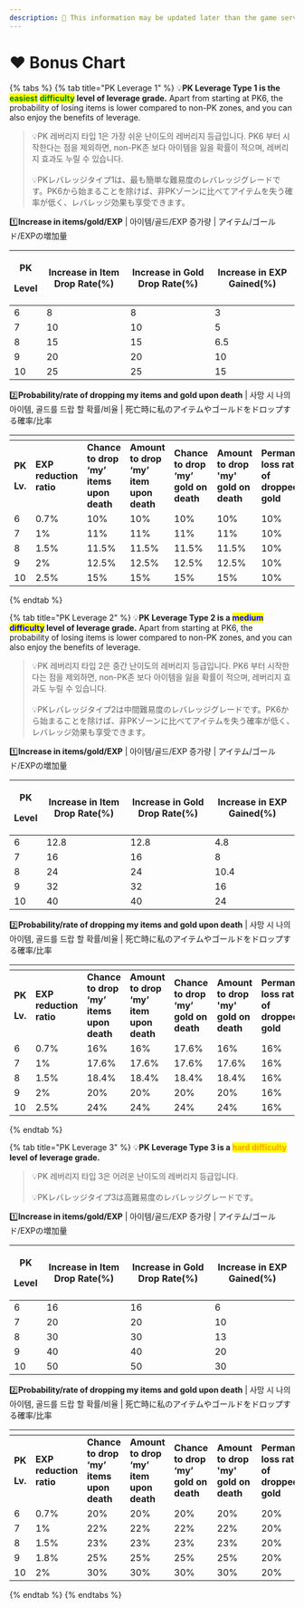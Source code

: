 ```yaml
---
description: 🛑 This information may be updated later than the game server data.
---
```


# ❤️ Bonus Chart

{% tabs %}
{% tab title="PK Leverage 1" %}
💡**PK Leverage Type 1 is the&#x20;**<mark style="color:green;">**easiest**</mark> <mark style="color:green;">**difficulty**</mark>**&#x20;level of leverage grade.** Apart from starting at PK6, the probability of losing items is lower compared to non-PK zones, and you can also enjoy the benefits of leverage.

> 💡PK 레버리지 타입 1은 가장 쉬운 난이도의 레버리지 등급입니다. PK6 부터 시작한다는 점을 제외하면, non-PK존 보다 아이템을 잃을 확률이 적으며, 레버리지 효과도 누릴 수 있습니다.\
> \
> 💡PKレバレッジタイプ1は、最も簡単な難易度のレバレッジグレードです。PK6から始まることを除けば、非PKゾーンに比べてアイテムを失う確率が低く、レバレッジ効果も享受できます。

1️⃣**Increase in items/gold/EXP** | 아이템/골드/EXP 증가량 | アイテム/ゴールド/EXPの増加量

| <p><strong>PK</strong></p><p><strong>Level</strong></p> | **Increase in Item Drop Rate(%)** | **Increase in Gold Drop Rate(%)** | **Increase in EXP Gained(%)** |
| ------------------------------------------------------- | --------------------------------- | --------------------------------- | ----------------------------- |
| 6                                                       | 8                                 | 8                                 | 3                             |
| 7                                                       | 10                                | 10                                | 5                             |
| 8                                                       | 15                                | 15                                | 6.5                           |
| 9                                                       | 20                                | 20                                | 10                            |
| 10                                                      | 25                                | 25                                | 15                            |

2️⃣**Probability/rate of dropping my items and gold upon death** | 사망 시 나의 아이템, 골드를 드랍 할 확률/비율 | 死亡時に私のアイテムやゴールドをドロップする確率/比率

<table data-header-hidden><thead><tr><th width="76"></th><th></th><th></th><th></th><th></th><th></th><th></th></tr></thead><tbody><tr><td><p><strong>PK</strong></p><p><strong>Lv.</strong></p></td><td><strong>EXP reduction ratio</strong></td><td><strong>Chance to drop ‘my’ items upon death</strong></td><td><strong>Amount to drop ‘my’ item upon death</strong></td><td><strong>Chance to drop ‘my’ gold on death</strong></td><td><strong>Amount to drop 'my' gold on death</strong></td><td><strong>Permanent loss rate of dropped gold</strong></td></tr><tr><td>6</td><td>0.7%</td><td>10%</td><td>10%</td><td>10%</td><td>10%</td><td>10%</td></tr><tr><td>7</td><td>1%</td><td>11%</td><td>11%</td><td>11%</td><td>11%</td><td>10%</td></tr><tr><td>8</td><td>1.5%</td><td>11.5%</td><td>11.5%</td><td>11.5%</td><td>11.5%</td><td>10%</td></tr><tr><td>9</td><td>2%</td><td>12.5%</td><td>12.5%</td><td>12.5%</td><td>12.5%</td><td>10%</td></tr><tr><td>10</td><td>2.5%</td><td>15%</td><td>15%</td><td>15%</td><td>15%</td><td>10%</td></tr></tbody></table>
{% endtab %}

{% tab title="PK Leverage 2" %}
💡**PK Leverage Type 2 is a&#x20;**<mark style="color:blue;">**medium difficulty**</mark>**&#x20;level of leverage grade.** Apart from starting at PK6, the probability of losing items is lower compared to non-PK zones, and you can also enjoy the benefits of leverage.

> 💡PK 레버리지 타입 2은 중간 난이도의 레버리지 등급입니다.  PK6 부터 시작한다는 점을 제외하면, non-PK존 보다 아이템을 잃을 확률이 적으며, 레버리지 효과도 누릴 수 있습니다.\
> \
> 💡PKレバレッジタイプ2は中間難易度のレバレッジグレードです。PK6から始まることを除けば、非PKゾーンに比べてアイテムを失う確率が低く、レバレッジ効果も享受できます。

1️⃣**Increase in items/gold/EXP** | 아이템/골드/EXP 증가량 | アイテム/ゴールド/EXPの増加量

| <p><strong>PK</strong></p><p><strong>Level</strong></p> | **Increase in Item Drop Rate(%)** | **Increase in Gold Drop Rate(%)** | **Increase in EXP Gained(%)** |
| ------------------------------------------------------- | --------------------------------- | --------------------------------- | ----------------------------- |
| 6                                                       | 12.8                              | 12.8                              | 4.8                           |
| 7                                                       | 16                                | 16                                | 8                             |
| 8                                                       | 24                                | 24                                | 10.4                          |
| 9                                                       | 32                                | 32                                | 16                            |
| 10                                                      | 40                                | 40                                | 24                            |

2️⃣**Probability/rate of dropping my items and gold upon death** | 사망 시 나의 아이템, 골드를 드랍 할 확률/비율 | 死亡時に私のアイテムやゴールドをドロップする確率/比率

<table data-header-hidden><thead><tr><th width="76"></th><th></th><th></th><th></th><th></th><th></th><th></th></tr></thead><tbody><tr><td><p><strong>PK</strong></p><p><strong>Lv.</strong></p></td><td><strong>EXP reduction ratio</strong></td><td><strong>Chance to drop ‘my’ items upon death</strong></td><td><strong>Amount to drop ‘my’ item upon death</strong></td><td><strong>Chance to drop ‘my’ gold on death</strong></td><td><strong>Amount to drop 'my' gold on death</strong></td><td><strong>Permanent loss rate of dropped gold</strong></td></tr><tr><td>6</td><td>0.7%</td><td>16%</td><td>16%</td><td>17.6%</td><td>16%</td><td>16%</td></tr><tr><td>7</td><td>1%</td><td>17.6%</td><td>17.6%</td><td>17.6%</td><td>17.6%</td><td>16%</td></tr><tr><td>8</td><td>1.5%</td><td>18.4%</td><td>18.4%</td><td>18.4%</td><td>18.4%</td><td>16%</td></tr><tr><td>9</td><td>2%</td><td>20%</td><td>20%</td><td>20%</td><td>20%</td><td>16%</td></tr><tr><td>10</td><td>2.5%</td><td>24%</td><td>24%</td><td>24%</td><td>24%</td><td>16%</td></tr></tbody></table>
{% endtab %}

{% tab title="PK Leverage 3" %}
💡**PK Leverage Type 3 is a&#x20;**<mark style="color:orange;">**hard difficulty**</mark>**&#x20;level of leverage grade.**

> 💡PK 레버리지 타입 3은 어려운 난이도의 레버리지 등급입니다.\
> \
> 💡PKレバレッジタイプ3は高難易度のレバレッジグレードです。

1️⃣**Increase in items/gold/EXP** | 아이템/골드/EXP 증가량 | アイテム/ゴールド/EXPの増加量

| <p><strong>PK</strong></p><p><strong>Level</strong></p> | **Increase in Item Drop Rate(%)** | **Increase in Gold Drop Rate(%)** | **Increase in EXP Gained(%)** |
| ------------------------------------------------------- | --------------------------------- | --------------------------------- | ----------------------------- |
| 6                                                       | 16                                | 16                                | 6                             |
| 7                                                       | 20                                | 20                                | 10                            |
| 8                                                       | 30                                | 30                                | 13                            |
| 9                                                       | 40                                | 40                                | 20                            |
| 10                                                      | 50                                | 50                                | 30                            |

2️⃣**Probability/rate of dropping my items and gold upon death** | 사망 시 나의 아이템, 골드를 드랍 할 확률/비율 | 死亡時に私のアイテムやゴールドをドロップする確率/比率

<table data-header-hidden><thead><tr><th width="76"></th><th></th><th></th><th></th><th></th><th></th><th></th></tr></thead><tbody><tr><td><p><strong>PK</strong></p><p><strong>Lv.</strong></p></td><td><strong>EXP reduction ratio</strong></td><td><strong>Chance to drop ‘my’ items upon death</strong></td><td><strong>Amount to drop ‘my’ item upon death</strong></td><td><strong>Chance to drop ‘my’ gold on death</strong></td><td><strong>Amount to drop 'my' gold on death</strong></td><td><strong>Permanent loss rate of dropped gold</strong></td></tr><tr><td>6</td><td>0.7%</td><td>20%</td><td>20%</td><td>20%</td><td>20%</td><td>20%</td></tr><tr><td>7</td><td>1%</td><td>22%</td><td>22%</td><td>22%</td><td>22%</td><td>20%</td></tr><tr><td>8</td><td>1.5%</td><td>23%</td><td>23%</td><td>23%</td><td>23%</td><td>20%</td></tr><tr><td>9</td><td>1.8%</td><td>25%</td><td>25%</td><td>25%</td><td>25%</td><td>20%</td></tr><tr><td>10</td><td>2%</td><td>30%</td><td>30%</td><td>30%</td><td>30%</td><td>20%</td></tr></tbody></table>
{% endtab %}
{% endtabs %}
